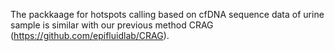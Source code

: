 The packkaage for hotspots calling based on cfDNA sequence data of urine sample is similar with our previous method CRAG (https://github.com/epifluidlab/CRAG).
